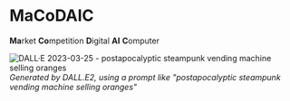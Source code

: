 # MaCoDAIC

**Ma**rket **Co**mpetition **D**igital **AI** **C**omputer

![DALL·E 2023-03-25 - postapocalyptic steampunk vending machine selling oranges](https://user-images.githubusercontent.com/7046713/227722954-0a07645b-f0ef-42f4-b849-5f6e4fc2ca58.png)
*Generated by DALL.E2, using a prompt like "postapocalyptic steampunk vending machine selling oranges"*

